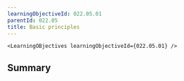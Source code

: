 ```yaml
---
learningObjectiveId: 022.05.01
parentId: 022.05
title: Basic principles
---
```


```tsx eval
<LearningOBjectives learningObjectiveId={022.05.01} />
```

## Summary
